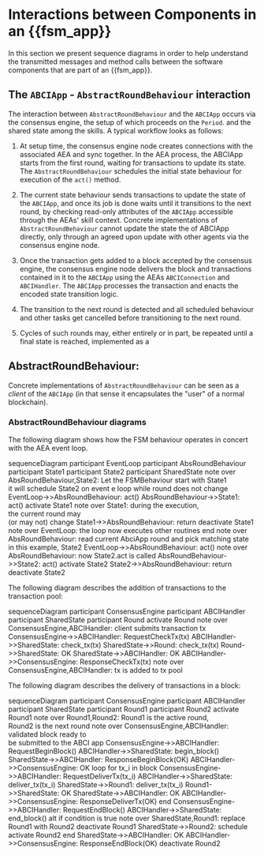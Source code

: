 # Interactions between Components in an {{fsm_app}}

In this section we present sequence diagrams in order to help understand the transmitted messages and method calls between the software components that are part of an {{fsm_app}}.



## The `ABCIApp` - `AbstractRoundBehaviour` interaction

The interaction between `AbstractRoundBehaviour` and the `ABCIApp` occurs via
the consensus engine, the setup of which proceeds on the `Period`.
and the shared state among the skills. A typical workflow
looks as follows:

1. At setup time, the consensus engine node creates connections with the
   associated AEA and sync together. In the AEA process, the ABCIApp starts from
   the first round, waiting for transactions to update its state. The
   `AbstractRoundBehaviour` schedules the initial state behaviour for execution
   of the `act()` method.

2. The current state behaviour sends transactions to update the state of the
   `ABCIApp`, and once its job is done waits until it transitions to the next
   round, by checking read-only attributes of the `ABCIApp` accessible through
   the AEAs' skill context. Concrete implementations of `AbstractRoundBehaviour`
   cannot update the state the of ABCIApp directly, only through an agreed
   upon update with other agents via the consensus engine node.

3. Once the transaction gets added to a block accepted by the consensus engine,
   the consensus engine node delivers the block and transactions contained in
   it to the `ABCIApp` using the AEAs `ABCIConnection` and `ABCIHandler`. The
   `ABCIApp` processes the transaction and enacts the encoded state transition
   logic.

4. The transition to the next round is detected and all scheduled behaviour and
   other tasks get cancelled before transitioning to the next round.

5. Cycles of such rounds may, either entirely or in part, be repeated until a
   final state is reached, implemented as a


## AbstractRoundBehaviour:

Concrete implementations of `AbstractRoundBehaviour` can be seen as a _client_
of the `ABCIApp` (in that sense it encapsulates the "user" of a normal blockchain).


### AbstractRoundBehaviour diagrams

The following diagram shows how the FSM behaviour operates in concert with the
AEA event loop.

<div class="mermaid">
    sequenceDiagram
        participant EventLoop
        participant AbsRoundBehaviour
        participant State1
        participant State2
        participant SharedState
        note over AbsRoundBehaviour,State2: Let the FSMBehaviour start with State1<br/>it will schedule State2 on event e
        loop while round does not change
          EventLoop->>AbsRoundBehaviour: act()
          AbsRoundBehaviour->>State1: act()
          activate State1
          note over State1: during the execution, <br/> the current round may<br/>(or may not) change
          State1->>AbsRoundBehaviour: return
          deactivate State1
          note over EventLoop: the loop now executes other routines
        end
        note over AbsRoundBehaviour: read current AbciApp round and pick matching state<br/>in this example, State2
        EventLoop->>AbsRoundBehaviour: act()
        note over AbsRoundBehaviour: now State2.act is called
        AbsRoundBehaviour->>State2: act()
        activate State2
        State2->>AbsRoundBehaviour: return
        deactivate State2
</div>



The following diagram describes the addition of transactions to the transaction
pool:

<div class="mermaid">
    sequenceDiagram
        participant ConsensusEngine
        participant ABCIHandler
        participant SharedState
        participant Round
        activate Round
        note over ConsensusEngine,ABCIHandler: client submits transaction tx
        ConsensusEngine->>ABCIHandler: RequestCheckTx(tx)
        ABCIHandler->>SharedState: check_tx(tx)
        SharedState->>Round: check_tx(tx)
        Round->>SharedState: OK
        SharedState->>ABCIHandler: OK
        ABCIHandler->>ConsensusEngine: ResponseCheckTx(tx)
        note over ConsensusEngine,ABCIHandler: tx is added to tx pool
</div>

The following diagram describes the delivery of transactions in a block:

<div class="mermaid">
    sequenceDiagram
        participant ConsensusEngine
        participant ABCIHandler
        participant SharedState
        participant Round1
        participant Round2
        activate Round1
        note over Round1,Round2: Round1 is the active round,<br/>Round2 is the next round
        note over ConsensusEngine,ABCIHandler: validated block ready to<br/>be submitted to the ABCI app
        ConsensusEngine->>ABCIHandler: RequestBeginBlock()
        ABCIHandler->>SharedState: begin_block()
        SharedState->>ABCIHandler: ResponseBeginBlock(OK)
        ABCIHandler->>ConsensusEngine: OK
        loop for tx_i in block
            ConsensusEngine->>ABCIHandler: RequestDeliverTx(tx_i)
            ABCIHandler->>SharedState: deliver_tx(tx_i)
            SharedState->>Round1: deliver_tx(tx_i)
            Round1->>SharedState: OK
            SharedState->>ABCIHandler: OK
            ABCIHandler->>ConsensusEngine: ResponseDeliverTx(OK)
        end
        ConsensusEngine->>ABCIHandler: RequestEndBlock()
        ABCIHandler->>SharedState: end_block()
        alt if condition is true
            note over SharedState,Round1: replace Round1 with Round2
            deactivate Round1
            SharedState->>Round2: schedule
            activate Round2
        end
        SharedState->>ABCIHandler: OK
        ABCIHandler->>ConsensusEngine: ResponseEndBlock(OK)
        deactivate Round2
</div>

